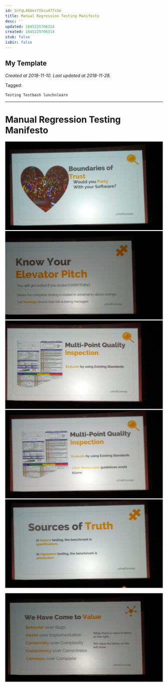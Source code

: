 ```yaml
---
id: SnYqL40AesYIkcu477sSe
title: Manual Regression Testing Manifesto
desc: ''
updated: 1645225706314
created: 1645225706314
stub: false
isDir: false
---
```

My Template
---

_Created at 2018-11-10._
_Last updated at 2018-11-28._



Tagged: 
```
Testing Testbash lunchnlearn
```


---

# Manual Regression Testing Manifesto


![RB 2018-11-1012.jpg](assets/IMAG1993.jpg)
![IMAG1994.jpg](assets/IMAG1994.jpg)
![IMAG1995.jpg](assets/IMAG1995.jpg)
![IMAG1996.jpg](assets/IMAG1996.jpg)
![IMAG1998.jpg](assets/IMAG1998.jpg)

![IMAG2000.jpg](assets/IMAG2000.jpg)

